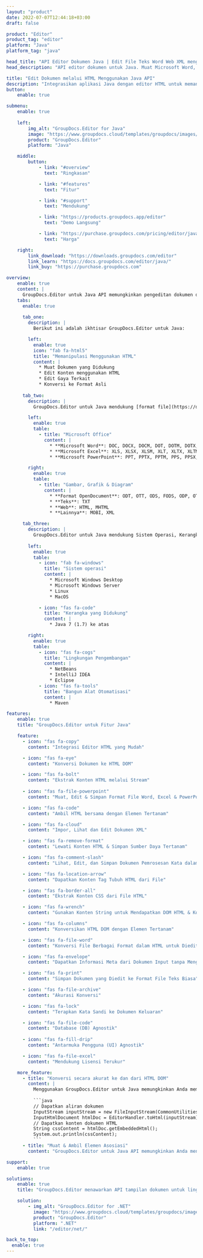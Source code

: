 ```yaml
---
layout: "product"
date: 2022-07-07T12:44:18+03:00
draft: false

product: "Editor"
product_tag: "editor"
platform: "Java"
platform_tag: "java"

head_title: "API Editor Dokumen Java | Edit File Teks Word Web XML menggunakan HTML"
head_description: "API editor dokumen untuk Java. Muat Microsoft Word, XML, web &amp; file teks menjadi HTML dan konversi kembali ke format asli setelah manipulasi."

title: "Edit Dokumen melalui HTML Menggunakan Java API"
description: "Integrasikan aplikasi Java dengan editor HTML untuk memanipulasi dokumen & mengonversi kembali ke format aslinya."
button:
    enable: true

submenu:
    enable: true
    
    left:
        img_alt: "GroupDocs.Editor for Java"
        image: "https://www.groupdocs.cloud/templates/groupdocs/images/product-logos/groupdocs-editor-java.png"
        product: "GroupDocs.Editor"
        platform: "Java"

    middle:
        button:
            - link: "#overview"
              text: "Ringkasan"

            - link: "#features"
              text: "Fitur"

            - link: "#support"
              text: "Mendukung"

            - link: "https://products.groupdocs.app/editor"
              text: "Demo Langsung"

            - link: "https://purchase.groupdocs.com/pricing/editor/java"
              text: "Harga"

    right:
        link_download: "https://downloads.groupdocs.com/editor"
        link_learn: "https://docs.groupdocs.com/editor/java/"
        link_buy: "https://purchase.groupdocs.com"

overview:
    enable: true
    content: |
      GroupDocs.Editor untuk Java API memungkinkan pengeditan dokumen dalam bentuk HTML. API mendukung berbagai format dokumen dan dapat diintegrasikan dengan editor HTML eksternal, opensource, atau berbayar apa pun. Editor API akan memproses untuk memuat dokumen, mengubahnya menjadi HTML, menyediakan HTML ke UI eksternal dan kemudian menyimpan HTML ke dokumen asli setelah manipulasi. Ini juga dapat digunakan untuk menghasilkan berbagai Microsoft Word, spreadsheet Excel, file PowerPoint, format OpenDocument, dokumen XML dan TXT.
    tabs:
      enable: true     
      
      tab_one:
        description: |
          Berikut ini adalah ikhtisar GroupDocs.Editor untuk Java:

        left:
          enable: true
          icon: "fab fa-html5"
          title: "Memanipulasi Menggunakan HTML"
          content: |
            * Muat Dokumen yang Didukung
            * Edit Konten menggunakan HTML
            * Edit Gaya Terkait
            * Konversi ke Format Asli
      
      tab_two:
        description: |
          GroupDocs.Editor untuk Java mendukung [format file](https://docs.groupdocs.com/editor/java/supported-document-formats/) berikut - (Dukungan format file PDF akan diterapkan di versi mendatang.)

        left:
          enable: true
          table:
            - title: "Microsoft Office"
              content: |
                * **Microsoft Word**: DOC, DOCX, DOCM, DOT, DOTM, DOTX, FlatOPC, WordML, RTF
                * **Microsoft Excel**: XLS, XLSX, XLSM, XLT, XLTX, XLTM, XLSB, XLAM, CSV, TSV, SXC, SpreadsheetML, DIF, DSV
                * **Microsoft PowerPoint**: PPT, PPTX, PPTM, PPS, PPSX, PPSM, POT, POTX, POTM

        right:
          enable: true
          table:
            - title: "Gambar, Grafik & Diagram"
              content: |
                * **Format OpenDocument**: ODT, OTT, ODS, FODS, ODP, OTP
                * **Teks**: TXT
                * **Web**: HTML, MHTML
                * **Lainnya**: MOBI, XML

      tab_three:
        description: |
          GroupDocs.Editor untuk Java mendukung Sistem Operasi, Kerangka & Manajer Paket berikut:
        
        left:
          enable: true
          table:
            - icon: "fab fa-windows"
              title: "Sistem operasi"
              content: |
                * Microsoft Windows Desktop
                * Microsoft Windows Server
                * Linux
                * MacOS

            - icon: "fas fa-code"
              title: "Kerangka yang Didukung"
              content: |
                * Java 7 (1.7) ke atas

        right:
          enable: true
          table:
            - icon: "fas fa-cogs"
              title: "Lingkungan Pengembangan"
              content: |
                * NetBeans
                * IntelliJ IDEA
                * Eclipse
            - icon: "fas fa-tools"
              title: "Bangun Alat Otomatisasi"
              content: |
                * Maven

features:
    enable: true
    title: "GroupDocs.Editor untuk Fitur Java"

    feature:
      - icon: "fas fa-copy"
        content: "Integrasi Editor HTML yang Mudah"

      - icon: "fas fa-eye"
        content: "Konversi Dokumen ke HTML DOM"

      - icon: "fas fa-bolt"
        content: "Ekstrak Konten HTML melalui Stream"
      
      - icon: "fas fa-file-powerpoint"
        content: "Muat, Edit & Simpan Format File Word, Excel & PowerPoint"

      - icon: "fas fa-code"
        content: "Ambil HTML bersama dengan Elemen Tertanam"

      - icon: "fas fa-cloud"
        content: "Impor, Lihat dan Edit Dokumen XML"

      - icon: "fas fa-remove-format"
        content: "Lewati Konten HTML & Simpan Sumber Daya Tertanam"

      - icon: "fas fa-comment-slash"
        content: "Lihat, Edit, dan Simpan Dokumen Pemrosesan Kata dalam Mode Paginal"

      - icon: "fas fa-location-arrow"
        content: "Dapatkan Konten Tag Tubuh HTML dari File"

      - icon: "fas fa-border-all"
        content: "Ekstrak Konten CSS dari File HTML"

      - icon: "fas fa-wrench"
        content: "Gunakan Konten String untuk Mendapatkan DOM HTML & Konversi ke File"

      - icon: "fas fa-columns"
        content: "Konversikan HTML DOM dengan Elemen Tertanam"

      - icon: "fas fa-file-word"
        content: "Konversi File Berbagai Format dalam HTML untuk Diedit"

      - icon: "fas fa-envelope"
        content: "Dapatkan Informasi Meta dari Dokumen Input tanpa Mengedit"

      - icon: "fas fa-print"
        content: "Simpan Dokumen yang Diedit ke Format File Teks Biasa"

      - icon: "fas fa-file-archive"
        content: "Akurasi Konversi"

      - icon: "fas fa-lock"
        content: "Terapkan Kata Sandi ke Dokumen Keluaran"

      - icon: "fas fa-file-code"
        content: "Database (DB) Agnostik"
      
      - icon: "fas fa-fill-drip"
        content: "Antarmuka Pengguna (UI) Agnostik"

      - icon: "fas fa-file-excel"
        content: "Mendukung Lisensi Terukur"

    more_feature:
      - title: "Konversi secara akurat ke dan dari HTML DOM"
        content: |
          Menggunakan GroupDocs.Editor untuk Java memungkinkan Anda membangun aplikasi di Java yang memuat dokumen dengan format file yang didukung untuk mengubahnya menjadi Model Objek Dokumen HTML (DOM) bersama dengan elemen terkaitnya, mis., CSS. Selanjutnya, Editor Java API kami memungkinkan Anda untuk mengedit HTML di salah satu Editor HTML populer. Setelah modifikasi yang diperlukan selesai, GroupDocs.Editor untuk Java membantu Anda mengonversi HTML yang dihasilkan ini kembali ke format file aslinya.
          
          ```java
          // Dapatkan aliran dokumen
          InputStream inputStream = new FileInputStream(CommonUtilities.getStoragePath("Content.HTML"));
          InputHtmlDocument htmlDoc = EditorHandler.toHtml(inputStream);
          // Dapatkan konten dokumen HTML
          String cssContent = htmlDoc.getEmbeddedHtml();
          System.out.println(cssContent);
          ```
      - title: "Muat & Ambil Elemen Asosiasi"
        content: "GroupDocs.Editor untuk Java API memungkinkan Anda mengambil elemen terkait dari dokumen dengan format yang didukung, seperti gambar, CSS, font & lainnya. Kemudian Anda dapat memuat elemen terkait yang diambil ini, melintasinya dan menyimpannya secara terpisah dari file HTML akhir, dan memiliki keluaran yang terkelola dengan baik."

support:
    enable: true

solutions:
    enable: true
    title: "GroupDocs.Editor menawarkan API tampilan dokumen untuk lingkungan pengembangan populer lainnya"

    solution:
        - img_alt: "GroupDocs.Editor for .NET"
          image: "https://www.groupdocs.cloud/templates/groupdocs/images/product-logos/groupdocs-editor-net.png"
          product: "GroupDocs.Editor"
          platform: ".NET"
          link: "/editor/net/"

back_to_top:
  enable: true
---
```

